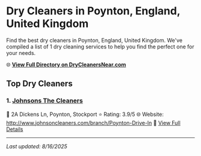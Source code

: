 # Dry Cleaners in Poynton, England, United Kingdom

Find the best dry cleaners in Poynton, England, United Kingdom. We've compiled a list of 1 dry cleaning services to help you find the perfect one for your needs.

🌐 **[View Full Directory on DryCleanersNear.com](https://drycleanersnear.com/city/United%20Kingdom/England/Poynton)**

## Top Dry Cleaners

### 1. [Johnsons The Cleaners](https://drycleanersnear.com/dryCleaner/6896ac1d86a2a96145ad53d1/johnsons-the-cleaners)
📍 2A Dickens Ln, Poynton, Stockport
⭐ Rating: 3.9/5
🌐 Website: http://www.johnsoncleaners.com/branch/Poynton-Drive-In
🔗 [View Full Details](https://drycleanersnear.com/dryCleaner/6896ac1d86a2a96145ad53d1/johnsons-the-cleaners)


---

*Last updated: 8/16/2025*
